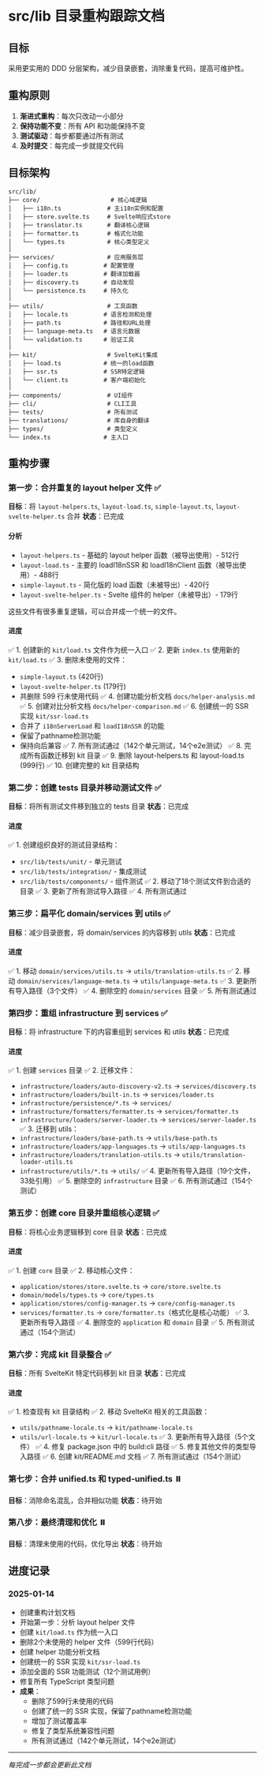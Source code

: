 # src/lib 目录重构跟踪文档

## 目标

采用更实用的 DDD 分层架构，减少目录嵌套，消除重复代码，提高可维护性。

## 重构原则

1. **渐进式重构**：每次只改动一小部分
2. **保持功能不变**：所有 API 和功能保持不变
3. **测试驱动**：每步都要通过所有测试
4. **及时提交**：每完成一步就提交代码

## 目标架构

```
src/lib/
├── core/                    # 核心域逻辑
│   ├── i18n.ts             # 主i18n实例和配置
│   ├── store.svelte.ts     # Svelte响应式store
│   ├── translator.ts       # 翻译核心逻辑
│   ├── formatter.ts        # 格式化功能
│   └── types.ts            # 核心类型定义
│
├── services/               # 应用服务层
│   ├── config.ts          # 配置管理
│   ├── loader.ts          # 翻译加载器
│   ├── discovery.ts       # 自动发现
│   └── persistence.ts     # 持久化
│
├── utils/                  # 工具函数
│   ├── locale.ts          # 语言检测和处理
│   ├── path.ts            # 路径和URL处理
│   ├── language-meta.ts   # 语言元数据
│   └── validation.ts      # 验证工具
│
├── kit/                    # SvelteKit集成
│   ├── load.ts            # 统一的load函数
│   ├── ssr.ts             # SSR特定逻辑
│   └── client.ts          # 客户端初始化
│
├── components/             # UI组件
├── cli/                    # CLI工具
├── tests/                  # 所有测试
├── translations/           # 库自身的翻译
├── types/                  # 类型定义
└── index.ts               # 主入口
```

## 重构步骤

### 第一步：合并重复的 layout helper 文件 ✅

**目标**：将 `layout-helpers.ts`, `layout-load.ts`, `simple-layout.ts`, `layout-svelte-helper.ts` 合并
**状态**：已完成

#### 分析

- `layout-helpers.ts` - 基础的 layout helper 函数（被导出使用）- 512行
- `layout-load.ts` - 主要的 loadI18nSSR 和 loadI18nClient 函数（被导出使用）- 488行
- `simple-layout.ts` - 简化版的 load 函数（未被导出）- 420行
- `layout-svelte-helper.ts` - Svelte 组件的 helper（未被导出）- 179行

这些文件有很多重复逻辑，可以合并成一个统一的文件。

#### 进度

✅ 1. 创建新的 `kit/load.ts` 文件作为统一入口
✅ 2. 更新 `index.ts` 使用新的 `kit/load.ts`
✅ 3. 删除未使用的文件：

- `simple-layout.ts` (420行)
- `layout-svelte-helper.ts` (179行)
- 共删除 599 行未使用代码
  ✅ 4. 创建功能分析文档 `docs/helper-analysis.md`
  ✅ 5. 创建对比分析文档 `docs/helper-comparison.md`
  ✅ 6. 创建统一的 SSR 实现 `kit/ssr-load.ts`
- 合并了 `i18nServerLoad` 和 `loadI18nSSR` 的功能
- 保留了pathname检测功能
- 保持向后兼容
  ✅ 7. 所有测试通过（142个单元测试，14个e2e测试）
  ✅ 8. 完成所有函数迁移到 kit 目录
  ✅ 9. 删除 layout-helpers.ts 和 layout-load.ts (999行)
  ✅ 10. 创建完整的 kit 目录结构

### 第二步：创建 tests 目录并移动测试文件 ✅

**目标**：将所有测试文件移到独立的 tests 目录
**状态**：已完成

#### 进度

✅ 1. 创建组织良好的测试目录结构：

- `src/lib/tests/unit/` - 单元测试
- `src/lib/tests/integration/` - 集成测试
- `src/lib/tests/components/` - 组件测试
  ✅ 2. 移动了18个测试文件到合适的目录
  ✅ 3. 更新了所有测试导入路径
  ✅ 4. 所有测试通过

### 第三步：扁平化 domain/services 到 utils ✅

**目标**：减少目录嵌套，将 domain/services 的内容移到 utils
**状态**：已完成

#### 进度

✅ 1. 移动 `domain/services/utils.ts` → `utils/translation-utils.ts`
✅ 2. 移动 `domain/services/language-meta.ts` → `utils/language-meta.ts`
✅ 3. 更新所有导入路径（3个文件）
✅ 4. 删除空的 `domain/services` 目录
✅ 5. 所有测试通过

### 第四步：重组 infrastructure 到 services ✅

**目标**：将 infrastructure 下的内容重组到 services 和 utils
**状态**：已完成

#### 进度

✅ 1. 创建 `services` 目录
✅ 2. 迁移文件：

- `infrastructure/loaders/auto-discovery-v2.ts` → `services/discovery.ts`
- `infrastructure/loaders/built-in.ts` → `services/loader.ts`
- `infrastructure/persistence/*.ts` → `services/`
- `infrastructure/formatters/formatter.ts` → `services/formatter.ts`
- `infrastructure/loaders/server-loader.ts` → `services/server-loader.ts`
  ✅ 3. 迁移到 utils：
- `infrastructure/loaders/base-path.ts` → `utils/base-path.ts`
- `infrastructure/loaders/app-languages.ts` → `utils/app-languages.ts`
- `infrastructure/loaders/translation-utils.ts` → `utils/translation-loader-utils.ts`
- `infrastructure/utils/*.ts` → `utils/`
  ✅ 4. 更新所有导入路径（19个文件，33处引用）
  ✅ 5. 删除空的 `infrastructure` 目录
  ✅ 6. 所有测试通过（154个测试）

### 第五步：创建 core 目录并重组核心逻辑 ✅

**目标**：将核心业务逻辑移到 core 目录
**状态**：已完成

#### 进度

✅ 1. 创建 `core` 目录
✅ 2. 移动核心文件：

- `application/stores/store.svelte.ts` → `core/store.svelte.ts`
- `domain/models/types.ts` → `core/types.ts`
- `application/stores/config-manager.ts` → `core/config-manager.ts`
- `services/formatter.ts` → `core/formatter.ts`（格式化是核心功能）
  ✅ 3. 更新所有导入路径
  ✅ 4. 删除空的 `application` 和 `domain` 目录
  ✅ 5. 所有测试通过（154个测试）

### 第六步：完成 kit 目录整合 ✅

**目标**：所有 SvelteKit 特定代码移到 kit 目录
**状态**：已完成

#### 进度

✅ 1. 检查现有 kit 目录结构
✅ 2. 移动 SvelteKit 相关的工具函数：
   - `utils/pathname-locale.ts` → `kit/pathname-locale.ts`
   - `utils/url-locale.ts` → `kit/url-locale.ts`
✅ 3. 更新所有导入路径（5个文件）
✅ 4. 修复 package.json 中的 build:cli 路径
✅ 5. 修复其他文件的类型导入路径
✅ 6. 创建 kit/README.md 文档
✅ 7. 所有测试通过（154个测试）

### 第七步：合并 unified.ts 和 typed-unified.ts ⏸️

**目标**：消除命名混乱，合并相似功能
**状态**：待开始

### 第八步：最终清理和优化 ⏸️

**目标**：清理未使用的代码，优化导出
**状态**：待开始

## 进度记录

### 2025-01-14

- 创建重构计划文档
- 开始第一步：分析 layout helper 文件
- 创建 `kit/load.ts` 作为统一入口
- 删除2个未使用的 helper 文件（599行代码）
- 创建 helper 功能分析文档
- 创建统一的 SSR 实现 `kit/ssr-load.ts`
- 添加全面的 SSR 功能测试（12个测试用例）
- 修复所有 TypeScript 类型问题
- **成果**：
  - 删除了599行未使用的代码
  - 创建了统一的 SSR 实现，保留了pathname检测功能
  - 增加了测试覆盖率
  - 修复了类型系统兼容性问题
  - 所有测试通过（142个单元测试，14个e2e测试）

---

_每完成一步都会更新此文档_
